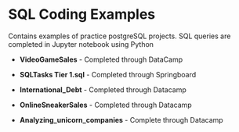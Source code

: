 # SQL Coding Examples

Contains examples of practice postgreSQL projects.  SQL queries are completed in Jupyter notebook using Python  

* **VideoGameSales** - Completed through DataCamp

* **SQLTasks Tier 1.sql** - Completed through Springboard

* **International_Debt** - Completed through Datacamp

* **OnlineSneakerSales** - Completed through Datacamp

* **Analyzing_unicorn_companies** - Complete through Datacamp
